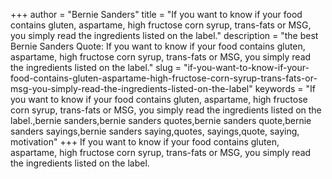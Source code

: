 +++
author = "Bernie Sanders"
title = "If you want to know if your food contains gluten, aspartame, high fructose corn syrup, trans-fats or MSG, you simply read the ingredients listed on the label."
description = "the best Bernie Sanders Quote: If you want to know if your food contains gluten, aspartame, high fructose corn syrup, trans-fats or MSG, you simply read the ingredients listed on the label."
slug = "if-you-want-to-know-if-your-food-contains-gluten-aspartame-high-fructose-corn-syrup-trans-fats-or-msg-you-simply-read-the-ingredients-listed-on-the-label"
keywords = "If you want to know if your food contains gluten, aspartame, high fructose corn syrup, trans-fats or MSG, you simply read the ingredients listed on the label.,bernie sanders,bernie sanders quotes,bernie sanders quote,bernie sanders sayings,bernie sanders saying,quotes, sayings,quote, saying, motivation"
+++
If you want to know if your food contains gluten, aspartame, high fructose corn syrup, trans-fats or MSG, you simply read the ingredients listed on the label.
